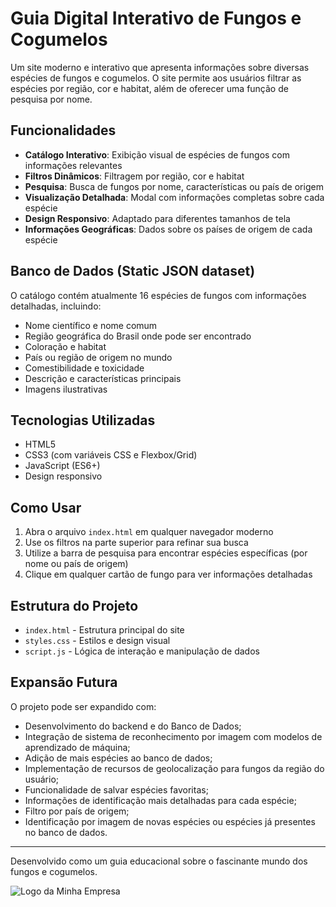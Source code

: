 # Guia Digital Interativo de Fungos e Cogumelos

Um site moderno e interativo que apresenta informações sobre diversas espécies de fungos e cogumelos. O site permite aos usuários filtrar as espécies por região, cor e habitat, além de oferecer uma função de pesquisa por nome.

## Funcionalidades

- **Catálogo Interativo**: Exibição visual de espécies de fungos com informações relevantes
- **Filtros Dinâmicos**: Filtragem por região, cor e habitat
- **Pesquisa**: Busca de fungos por nome, características ou país de origem
- **Visualização Detalhada**: Modal com informações completas sobre cada espécie
- **Design Responsivo**: Adaptado para diferentes tamanhos de tela
- **Informações Geográficas**: Dados sobre os países de origem de cada espécie

## Banco de Dados (Static JSON dataset)

O catálogo contém atualmente 16 espécies de fungos com informações detalhadas, incluindo:
- Nome científico e nome comum
- Região geográfica do Brasil onde pode ser encontrado
- Coloração e habitat
- País ou região de origem no mundo
- Comestibilidade e toxicidade
- Descrição e características principais
- Imagens ilustrativas

## Tecnologias Utilizadas

- HTML5
- CSS3 (com variáveis CSS e Flexbox/Grid)
- JavaScript (ES6+)
- Design responsivo

## Como Usar

1. Abra o arquivo `index.html` em qualquer navegador moderno
2. Use os filtros na parte superior para refinar sua busca
3. Utilize a barra de pesquisa para encontrar espécies específicas (por nome ou país de origem)
4. Clique em qualquer cartão de fungo para ver informações detalhadas

## Estrutura do Projeto

- `index.html` - Estrutura principal do site
- `styles.css` - Estilos e design visual
- `script.js` - Lógica de interação e manipulação de dados

## Expansão Futura

O projeto pode ser expandido com:

- Desenvolvimento do backend e do Banco de Dados;
- Integração de sistema de reconhecimento por imagem com modelos de aprendizado de máquina;
- Adição de mais espécies ao banco de dados;
- Implementação de recursos de geolocalização para fungos da região do usuário;
- Funcionalidade de salvar espécies favoritas;
- Informações de identificação mais detalhadas para cada espécie;
- Filtro por país de origem;
- Identificação por imagem de novas espécies ou espécies já presentes no banco de dados.
---

Desenvolvido como um guia educacional sobre o fascinante mundo dos fungos e cogumelos. 

<img src="https://exemplo.com/logo.png" alt="Logo da Minha Empresa">
